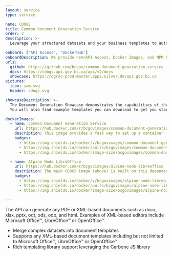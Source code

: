 ```yaml
---
layout: service
type: service

name: CDOGS
title: Common Document Generation Service
order: 2
description: >-
  Leverage your structured datasets and your business templates to automatically populate printable documents, spreadsheets, presentations, or PDFs using the Common Document Generation Service.

onboard: ['API Access', 'DockerHub']
onboardDescription: We provide <em>API Access, Docker Images, and NPM Packages</em> for the Common Document Generation Service.
urls:
  github: https://github.com/bcgov/common-document-generation-service
  docs: https://cdogs.api.gov.bc.ca/api/v2/docs
  showcase: https://dgrsc-prod-master.apps.silver.devops.gov.bc.ca
pictures:
  icon: sam.svg
  header: cdogs.svg

showcaseDescription: >-
  The Document Generation Showcase demonstrates the capabilities of the Common Document Generation Service API (CDOGS).
  You will also find example templates you can download to get you started within this demo app.

dockerImages:
  - name: Common Document Generation Service
    url: https://hub.docker.com/r/bcgovimages/common-document-generation-service
    description: This image provides a fast way to set up a container (Alpine Linux, NodeJS, the LibreOffice library).
    badges:
      - https://img.shields.io/docker/v/bcgovimages/common-document-generation-service.svg?sort=semver
      - https://img.shields.io/docker/pulls/bcgovimages/common-document-generation-service.svg
      - https://img.shields.io/docker/image-size/bcgovimages/common-document-generation-service.svg

  - name: Alpine Node LibreOffice
    url: https://hub.docker.com/r/bcgovimages/alpine-node-libreoffice
    description: The main CDOGS image (above) is built on this dependency image that contains the open source LibreOffice application running on Alpine Node. Alpine Node is a minimal Node.js built on Alpine Linux.
    badges:
      - https://img.shields.io/docker/v/bcgovimages/alpine-node-libreoffice.svg?sort=semver
      - https://img.shields.io/docker/pulls/bcgovimages/alpine-node-libreoffice.svg
      - https://img.shields.io/docker/image-size/bcgovimages/alpine-node-libreoffice.svg

---
```

The API can generate any PDF or XML-based documents such as docx, xlsx, pptx, odt, ods, odp, and html. Examples of XML-based editors include Microsoft Office&#x2122;, LibreOffice&#x2122; or OpenOffice&#x2122;.

- Merge complex datasets into document templates
- Supports any XML-based document templates including but not limited to Microsoft Office&#x2122;, LibreOffice&#x2122; or OpenOffice&#x2122;
- Rich templating library support leveraging the Carbone JS library

